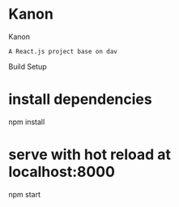 # Kanon

Kanon

    A React.js project base on dav

Build Setup

# install dependencies
npm install

# serve with hot reload at localhost:8000
npm start
